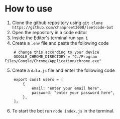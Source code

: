 # How to use
1) Clone the github repository using ```git clone https://github.com/chanpreet3000/leetcode-bot```
2) Open the repository in a code editor
3) Inside the Editor's terminal run `npm i`
4) Create a `.env` file and paste the following code
```
    # change this according to your device
    GOOGLE_CHROME_DIRECTORY = "C:/Program Files/Google/Chrome/Application/chrome.exe" 
```
5) Create a `data.js` file and enter the following code
```
    export const users = [
        {
            email: "enter your email here",
            password: "enter your password here",
        },
    ];

````
6) To start the bot run `node index.js` in the terminal.
